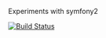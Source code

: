 Experiments with symfony2

[![Build Status](https://travis-ci.org/eldar-aliyev/sym1.png?branch=master)](https://travis-ci.org/eldar-aliyev/sym1)
